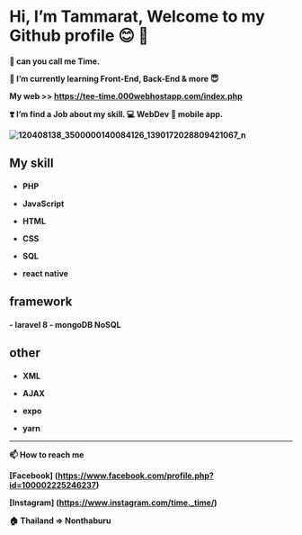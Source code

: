  <h1> Hi, I’m Tammarat, Welcome to my Github profile 😊 👋 
  
<h4>

  👀 can you call me Time.

  🌱 I’m currently learning Front-End, Back-End & more :innocent:
 
  My web >> https://tee-time.000webhostapp.com/index.php

  :heavy_heart_exclamation: I’m find a Job about my skill.
 :computer: WebDev  :iphone: mobile app.
  
  
  ![120408138_3500000140084126_1390172028809421067_n](https://user-images.githubusercontent.com/71396409/132947734-4069e708-24d4-4319-b66d-00328b51ebb4.jpg)

  
   <h2>My skill <h4>
     
  - PHP
     
  - JavaScript
     
  - HTML
     
  - CSS
     
  - SQL
     
  - react native
     
<h2>framework <h4>
  - laravel 8 
  - mongoDB NoSQL
  
 <h2>other<h4>
   
  - XML
   
  - AJAX
   
  - expo
   
  - yarn
  
 ___________________________
  
📫 How to reach me 
   
  [Facebook] (https://www.facebook.com/profile.php?id=100002225246237)
   
  [Instagram] (https://www.instagram.com/time._time/)
  

:house: Thailand => Nonthaburu
<!---
krillato/krillato is a ✨ special ✨ repository because its `README.md` (this file) appears on your GitHub profile.
You can click the Preview link to take a look at your changes.
--->
